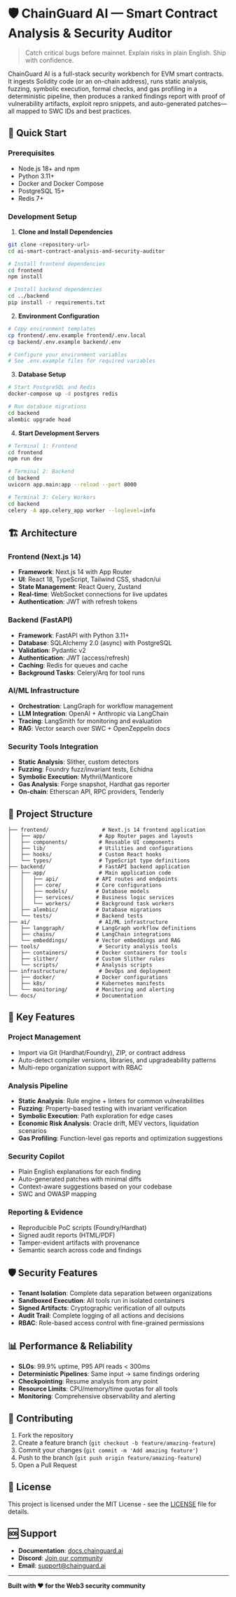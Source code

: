 # 🛡️ ChainGuard AI — Smart Contract Analysis & Security Auditor

> Catch critical bugs before mainnet. Explain risks in plain English. Ship with confidence.

ChainGuard AI is a full-stack security workbench for EVM smart contracts. It ingests Solidity code (or an on-chain address), runs static analysis, fuzzing, symbolic execution, formal checks, and gas profiling in a deterministic pipeline, then produces a ranked findings report with proof of vulnerability artifacts, exploit repro snippets, and auto-generated patches—all mapped to SWC IDs and best practices.

## 🚀 Quick Start

### Prerequisites
- Node.js 18+ and npm
- Python 3.11+
- Docker and Docker Compose
- PostgreSQL 15+
- Redis 7+

### Development Setup

1. **Clone and Install Dependencies**
```bash
git clone <repository-url>
cd ai-smart-contract-analysis-and-security-auditor

# Install frontend dependencies
cd frontend
npm install

# Install backend dependencies
cd ../backend
pip install -r requirements.txt
```

2. **Environment Configuration**
```bash
# Copy environment templates
cp frontend/.env.example frontend/.env.local
cp backend/.env.example backend/.env

# Configure your environment variables
# See .env.example files for required variables
```

3. **Database Setup**
```bash
# Start PostgreSQL and Redis
docker-compose up -d postgres redis

# Run database migrations
cd backend
alembic upgrade head
```

4. **Start Development Servers**
```bash
# Terminal 1: Frontend
cd frontend
npm run dev

# Terminal 2: Backend
cd backend
uvicorn app.main:app --reload --port 8000

# Terminal 3: Celery Workers
cd backend
celery -A app.celery_app worker --loglevel=info
```

## 🏗️ Architecture

### Frontend (Next.js 14)
- **Framework**: Next.js 14 with App Router
- **UI**: React 18, TypeScript, Tailwind CSS, shadcn/ui
- **State Management**: React Query, Zustand
- **Real-time**: WebSocket connections for live updates
- **Authentication**: JWT with refresh tokens

### Backend (FastAPI)
- **Framework**: FastAPI with Python 3.11+
- **Database**: SQLAlchemy 2.0 (async) with PostgreSQL
- **Validation**: Pydantic v2
- **Authentication**: JWT (access/refresh)
- **Caching**: Redis for queues and cache
- **Background Tasks**: Celery/Arq for tool runs

### AI/ML Infrastructure
- **Orchestration**: LangGraph for workflow management
- **LLM Integration**: OpenAI + Anthropic via LangChain
- **Tracing**: LangSmith for monitoring and evaluation
- **RAG**: Vector search over SWC + OpenZeppelin docs

### Security Tools Integration
- **Static Analysis**: Slither, custom detectors
- **Fuzzing**: Foundry fuzz/invariant tests, Echidna
- **Symbolic Execution**: Mythril/Manticore
- **Gas Analysis**: Forge snapshot, Hardhat gas reporter
- **On-chain**: Etherscan API, RPC providers, Tenderly

## 📁 Project Structure

```
├── frontend/                 # Next.js 14 frontend application
│   ├── app/                 # App Router pages and layouts
│   ├── components/          # Reusable UI components
│   ├── lib/                 # Utilities and configurations
│   ├── hooks/               # Custom React hooks
│   └── types/               # TypeScript type definitions
├── backend/                 # FastAPI backend application
│   ├── app/                 # Main application code
│   │   ├── api/            # API routes and endpoints
│   │   ├── core/           # Core configurations
│   │   ├── models/         # Database models
│   │   ├── services/       # Business logic services
│   │   └── workers/        # Background task workers
│   ├── alembic/            # Database migrations
│   └── tests/              # Backend tests
├── ai/                      # AI/ML infrastructure
│   ├── langgraph/          # LangGraph workflow definitions
│   ├── chains/             # LangChain integrations
│   └── embeddings/         # Vector embeddings and RAG
├── tools/                   # Security analysis tools
│   ├── containers/         # Docker containers for tools
│   ├── slither/            # Custom Slither rules
│   └── scripts/            # Analysis scripts
├── infrastructure/          # DevOps and deployment
│   ├── docker/             # Docker configurations
│   ├── k8s/                # Kubernetes manifests
│   └── monitoring/         # Monitoring and alerting
└── docs/                   # Documentation
```

## 🔧 Key Features

### Project Management
- Import via Git (Hardhat/Foundry), ZIP, or contract address
- Auto-detect compiler versions, libraries, and upgradeability patterns
- Multi-repo organization support with RBAC

### Analysis Pipeline
- **Static Analysis**: Rule engine + linters for common vulnerabilities
- **Fuzzing**: Property-based testing with invariant verification
- **Symbolic Execution**: Path exploration for edge cases
- **Economic Risk Analysis**: Oracle drift, MEV vectors, liquidation scenarios
- **Gas Profiling**: Function-level gas reports and optimization suggestions

### Security Copilot
- Plain English explanations for each finding
- Auto-generated patches with minimal diffs
- Context-aware suggestions based on your codebase
- SWC and OWASP mapping

### Reporting & Evidence
- Reproducible PoC scripts (Foundry/Hardhat)
- Signed audit reports (HTML/PDF)
- Tamper-evident artifacts with provenance
- Semantic search across code and findings

## 🛡️ Security Features

- **Tenant Isolation**: Complete data separation between organizations
- **Sandboxed Execution**: All tools run in isolated containers
- **Signed Artifacts**: Cryptographic verification of all outputs
- **Audit Trail**: Complete logging of all actions and decisions
- **RBAC**: Role-based access control with fine-grained permissions

## 📊 Performance & Reliability

- **SLOs**: 99.9% uptime, P95 API reads < 300ms
- **Deterministic Pipelines**: Same input → same findings ordering
- **Checkpointing**: Resume analysis from any point
- **Resource Limits**: CPU/memory/time quotas for all tools
- **Monitoring**: Comprehensive observability and alerting

## 🤝 Contributing

1. Fork the repository
2. Create a feature branch (`git checkout -b feature/amazing-feature`)
3. Commit your changes (`git commit -m 'Add amazing feature'`)
4. Push to the branch (`git push origin feature/amazing-feature`)
5. Open a Pull Request

## 📄 License

This project is licensed under the MIT License - see the [LICENSE](LICENSE) file for details.

## 🆘 Support

- **Documentation**: [docs.chainguard.ai](https://docs.chainguard.ai)
- **Discord**: [Join our community](https://discord.gg/chainguard)
- **Email**: support@chainguard.ai

---

**Built with ❤️ for the Web3 security community**
